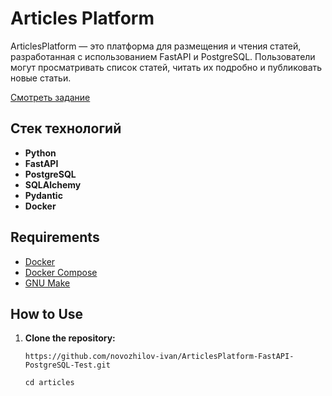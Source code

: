 # Articles Platform

ArticlesPlatform — это платформа для размещения и чтения статей, разработанная с использованием FastAPI и PostgreSQL. Пользователи могут просматривать список статей, читать их подробно и публиковать новые статьи.

[Смотреть задание](https://github.com/novozhilov-ivan/ArticlesPlatform-FastAPI-PostgreSQL-Test/blob/main/task.jpg)

## Стек технологий

- **Python**
- **FastAPI**
- **PostgreSQL**
- **SQLAlchemy**
- **Pydantic**
- **Docker**


## Requirements

- [Docker](https://www.docker.com/get-started)
- [Docker Compose](https://docs.docker.com/compose/install/)
- [GNU Make](https://www.gnu.org/software/make/)



## How to Use

1. **Clone the repository:**

   ```shell
   https://github.com/novozhilov-ivan/ArticlesPlatform-FastAPI-PostgreSQL-Test.git
   ```
   ```shell
   cd articles
   ```
